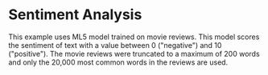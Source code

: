 # Sentiment Analysis
This example uses ML5 model trained on movie reviews. This model scores the sentiment of text with a value between 0 ("negative") and 10 ("positive"). The movie reviews were truncated to a maximum of 200 words and only the 20,000 most common words in the reviews are used. 
